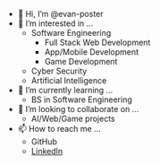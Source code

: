 - 👋 Hi, I’m @evan-poster
- 👀 I’m interested in ...
  - Software Engineering
    - Full Stack Web Development
    - App/Mobile Development
    - Game Development
  - Cyber Security
  - Artificial Intelligence
- 🌱 I’m currently learning ...
  - BS in Software Engineering
- 💞️ I’m looking to collaborate on ...
  - AI/Web/Game projects
- 📫 How to reach me ...
  - GitHub
  - [LinkedIn](https://www.linkedin.com/in/evan-poster-5633505b/)
<!---
evan-poster/evan-poster is a ✨ special ✨ repository because its `README.md` (this file) appears on your GitHub profile.
You can click the Preview link to take a look at your changes.
--->
